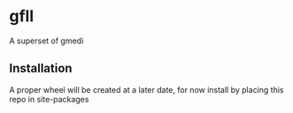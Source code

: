 # gfll
A superset of gmedi
## Installation
A proper wheel will be created at a later date, for now install by placing this repo in site-packages
